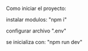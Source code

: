 Como iniciar el proyecto:

instalar modulos:
"npm i"

configurar archivo ".env"

se inicializa con:
"npm run dev"
